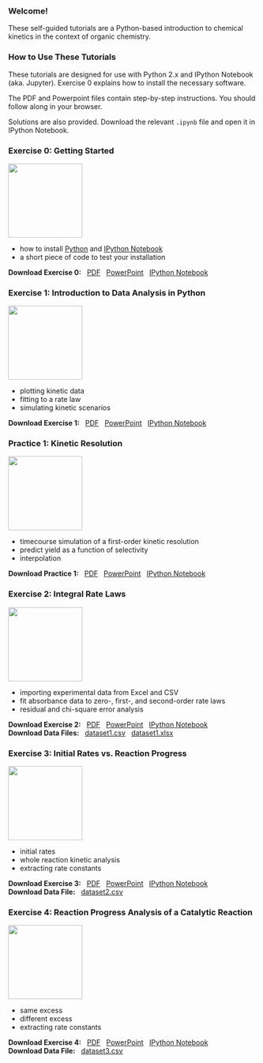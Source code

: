 ### Welcome!
These self-guided tutorials are a Python-based introduction to chemical kinetics in the context of organic chemistry.

### How to Use These Tutorials

These tutorials are designed for use with Python 2.x and IPython Notebook (aka. Jupyter). Exercise 0 explains how to install the necessary software.

The PDF and Powerpoint files contain step-by-step instructions.  You should follow along in your browser.

Solutions are also provided.  Download the relevant `.ipynb` file and open it in IPython Notebook.

### Exercise 0: Getting Started
<img src="http://ekwan.github.io/practical_kinetics/exercise%200/Exercise%200.png" height=150px>

- how to install [Python](http://www.python.org) and [IPython Notebook](http://ipython.org/notebook.html)
- a short piece of code to test your installation

__Download Exercise 0:__ &nbsp; [PDF](http://ekwan.github.io/practical_kinetics/exercise%200/Exercise%200.pdf) &nbsp; [PowerPoint](http://ekwan.github.io/practical_kinetics/exercise%200/Exercise%200.pptx) &nbsp; [IPython Notebook](http://ekwan.github.io/practical_kinetics/exercise%200/exercise%200.ipynb)

### Exercise 1: Introduction to Data Analysis in Python
<img src="http://ekwan.github.io/practical_kinetics/exercise%201/Exercise%201.png" height=150px>

- plotting kinetic data
- fitting to a rate law
- simulating kinetic scenarios

__Download Exercise 1:__ &nbsp; [PDF](http://ekwan.github.io/practical_kinetics/exercise%201/Exercise%201.pdf) &nbsp; [PowerPoint](http://ekwan.github.io/practical_kinetics/exercise%201/Exercise%201.pptx) &nbsp; [IPython Notebook](http://ekwan.github.io/practical_kinetics/exercise%201/Exercise%201.ipynb)

### Practice 1: Kinetic Resolution
<img src="http://ekwan.github.io/practical_kinetics/practice%201/practice%201.png" height=150px>

- timecourse simulation of a first-order kinetic resolution
- predict yield as a function of selectivity
- interpolation

__Download Practice 1:__ &nbsp; [PDF](http://ekwan.github.io/practical_kinetics/practice%201/practice%201.pdf) &nbsp; [PowerPoint](http://ekwan.github.io/practical_kinetics/practice%201/practice%201.pptx) &nbsp; [IPython Notebook](http://ekwan.github.io/practical_kinetics/practice%201/practice%201.ipynb)

### Exercise 2: Integral Rate Laws
<img src="http://ekwan.github.io/practical_kinetics/exercise%202/exercise%202.png" height=150px>

- importing experimental data from Excel and CSV
- fit absorbance data to zero-, first-, and second-order rate laws
- residual and chi-square error analysis

__Download Exercise 2:__ &nbsp; [PDF](http://ekwan.github.io/practical_kinetics/exercise%202/exercise%202.pdf) &nbsp; [PowerPoint](http://ekwan.github.io/practical_kinetics/exercise%202/exercise%202.pptx) &nbsp; [IPython Notebook](http://ekwan.github.io/practical_kinetics/exercise%202/exercise%202.ipynb)<br/>
__Download Data Files:__ &nbsp; [dataset1.csv](http://ekwan.github.io/practical_kinetics/exercise%202/dataset1.csv) &nbsp; [dataset1.xlsx](http://ekwan.github.io/practical_kinetics/exercise%202/dataset1.xlsx) 

### Exercise 3: Initial Rates vs. Reaction Progress
<img src="http://ekwan.github.io/practical_kinetics/exercise%203/exercise%203.png" height=150px>

- initial rates
- whole reaction kinetic analysis
- extracting rate constants

__Download Exercise 3:__ &nbsp; [PDF](http://ekwan.github.io/practical_kinetics/exercise%203/exercise%203.pdf) &nbsp; [PowerPoint](http://ekwan.github.io/practical_kinetics/exercise%203/exercise%203.pptx) &nbsp; [IPython Notebook](http://ekwan.github.io/practical_kinetics/exercise%203/exercise%203.ipynb)<br/>
__Download Data File:__ &nbsp; [dataset2.csv](http://ekwan.github.io/practical_kinetics/exercise%203/dataset2.csv) &nbsp;

### Exercise 4: Reaction Progress Analysis of a Catalytic Reaction
<img src="http://ekwan.github.io/practical_kinetics/exercise%204/exercise%204.png" height=150px>

- same excess
- different excess
- extracting rate constants

__Download Exercise 4:__ &nbsp; [PDF](http://ekwan.github.io/practical_kinetics/exercise%204/exercise%204.pdf) &nbsp; [PowerPoint](http://ekwan.github.io/practical_kinetics/exercise%204/exercise%204.pptx) &nbsp; [IPython Notebook](http://ekwan.github.io/practical_kinetics/exercise%204/exercise%204.ipynb)<br/>
__Download Data File:__ &nbsp; [dataset3.csv](http://ekwan.github.io/practical_kinetics/exercise%204/dataset3.csv) &nbsp;

